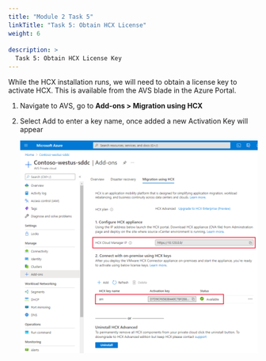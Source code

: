 ```yaml
---
title: "Module 2 Task 5"
linkTitle: "Task 5: Obtain HCX License"
weight: 6

description: >
  Task 5: Obtain HCX License Key
---
```



While the HCX installation runs, we will need to obtain a license key to activate HCX. This is available from the AVS blade in the Azure Portal.

1.  Navigate to AVS, go to **Add-ons \> Migration using HCX**

2.  Select Add to enter a key name, once added a new Activation Key will appear

    ![](4463e97db04230bd46ea52283020fd2f.png)

